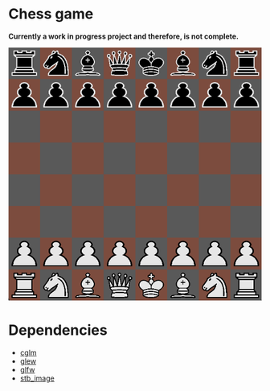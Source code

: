 # Chess game
**Currently a work in progress project and therefore, is not complete.**

<img src=".git_assets/images/chess_board.png">

# Dependencies
* [cglm](https://github.com/recp/cglm)
* [glew](https://github.com/nigels-com/glew)
* [glfw](https://github.com/glfw/glfw)
* [stb_image](https://github.com/nothings/stb)